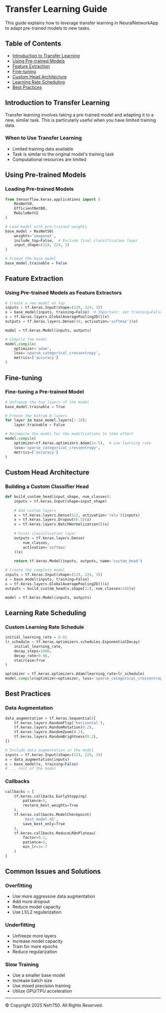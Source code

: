 # Transfer Learning Guide

This guide explains how to leverage transfer learning in NeuralNetworkApp to adapt pre-trained models to new tasks.

## Table of Contents
- [Introduction to Transfer Learning](#introduction-to-transfer-learning)
- [Using Pre-trained Models](#using-pre-trained-models)
- [Feature Extraction](#feature-extraction)
- [Fine-tuning](#fine-tuning)
- [Custom Head Architecture](#custom-head-architecture)
- [Learning Rate Scheduling](#learning-rate-scheduling)
- [Best Practices](#best-practices)

## Introduction to Transfer Learning

Transfer learning involves taking a pre-trained model and adapting it to a new, similar task. This is particularly useful when you have limited training data.

### When to Use Transfer Learning
- Limited training data available
- Task is similar to the original model's training task
- Computational resources are limited

## Using Pre-trained Models

### Loading Pre-trained Models
```python
from tensorflow.keras.applications import (
    ResNet50, 
    EfficientNetB0,
    MobileNetV2
)

# Load model with pre-trained weights
base_model = ResNet50(
    weights='imagenet',
    include_top=False,  # Exclude final classification layer
    input_shape=(224, 224, 3)
)

# Freeze the base model
base_model.trainable = False
```

## Feature Extraction

### Using Pre-trained Models as Feature Extractors
```python
# Create a new model on top
inputs = tf.keras.Input(shape=(224, 224, 3))
x = base_model(inputs, training=False)  # Important: set training=False
x = tf.keras.layers.GlobalAveragePooling2D()(x)
outputs = tf.keras.layers.Dense(10, activation='softmax')(x)

model = tf.keras.Model(inputs, outputs)

# Compile the model
model.compile(
    optimizer='adam',
    loss='sparse_categorical_crossentropy',
    metrics=['accuracy']
)
```

## Fine-tuning

### Fine-tuning a Pre-trained Model
```python
# Unfreeze the top layers of the model
base_model.trainable = True

# Freeze the bottom N layers
for layer in base_model.layers[:-10]:
    layer.trainable = False

# Recompile the model for the modifications to take effect
model.compile(
    optimizer=tf.keras.optimizers.Adam(1e-5),  # Low learning rate
    loss='sparse_categorical_crossentropy',
    metrics=['accuracy']
)
```

## Custom Head Architecture

### Building a Custom Classifier Head
```python
def build_custom_head(input_shape, num_classes):
    inputs = tf.keras.Input(shape=input_shape)
    
    # Add custom layers
    x = tf.keras.layers.Dense(512, activation='relu')(inputs)
    x = tf.keras.layers.Dropout(0.5)(x)
    x = tf.keras.layers.BatchNormalization()(x)
    
    # Final classification layer
    outputs = tf.keras.layers.Dense(
        num_classes, 
        activation='softmax'
    )(x)
    
    return tf.keras.Model(inputs, outputs, name='custom_head')

# Create the complete model
inputs = tf.keras.Input(shape=(224, 224, 3))
x = base_model(inputs, training=False)
x = tf.keras.layers.GlobalAveragePooling2D()(x)
outputs = build_custom_head(x.shape[1:], num_classes=10)(x)

model = tf.keras.Model(inputs, outputs)
```

## Learning Rate Scheduling

### Custom Learning Rate Schedule
```python
initial_learning_rate = 0.01
lr_schedule = tf.keras.optimizers.schedules.ExponentialDecay(
    initial_learning_rate,
    decay_steps=1000,
    decay_rate=0.96,
    staircase=True
)

optimizer = tf.keras.optimizers.Adam(learning_rate=lr_schedule)
model.compile(optimizer=optimizer, loss='sparse_categorical_crossentropy')
```

## Best Practices

### Data Augmentation
```python
data_augmentation = tf.keras.Sequential([
    tf.keras.layers.RandomFlip('horizontal'),
    tf.keras.layers.RandomRotation(0.2),
    tf.keras.layers.RandomZoom(0.2),
    tf.keras.layers.RandomBrightness(0.2),
])

# Include data augmentation in the model
inputs = tf.keras.Input(shape=(224, 224, 3))
x = data_augmentation(inputs)
x = base_model(x, training=False)
# ... rest of the model
```

### Callbacks
```python
callbacks = [
    tf.keras.callbacks.EarlyStopping(
        patience=5,
        restore_best_weights=True
    ),
    tf.keras.callbacks.ModelCheckpoint(
        'best_model.h5',
        save_best_only=True
    ),
    tf.keras.callbacks.ReduceLROnPlateau(
        factor=0.2,
        patience=3,
        min_lr=1e-7
    )
]
```

## Common Issues and Solutions

### Overfitting
- Use more aggressive data augmentation
- Add more dropout
- Reduce model capacity
- Use L1/L2 regularization

### Underfitting
- Unfreeze more layers
- Increase model capacity
- Train for more epochs
- Reduce regularization

### Slow Training
- Use a smaller base model
- Increase batch size
- Use mixed precision training
- Utilize GPU/TPU acceleration

---
© Copyright 2025 Nsfr750. All Rights Reserved.
